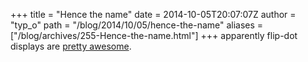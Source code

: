 +++
title = "Hence the name"
date = 2014-10-05T20:07:07Z
author = "typ_o"
path = "/blog/2014/10/05/hence-the-name"
aliases = ["/blog/archives/255-Hence-the-name.html"]
+++
apparently flip-dot displays are [pretty
awesome](https://www.flipdots.com/advantages.html).
